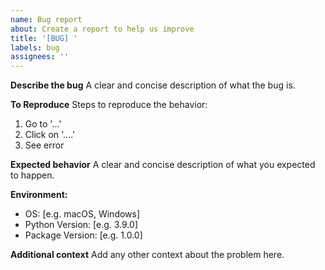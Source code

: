 ```yaml
---
name: Bug report
about: Create a report to help us improve
title: '[BUG] '
labels: bug
assignees: ''
---
```


**Describe the bug**
A clear and concise description of what the bug is.

**To Reproduce**
Steps to reproduce the behavior:
1. Go to '...'
2. Click on '....'
3. See error

**Expected behavior**
A clear and concise description of what you expected to happen.

**Environment:**
 - OS: [e.g. macOS, Windows]
 - Python Version: [e.g. 3.9.0]
 - Package Version: [e.g. 1.0.0]

**Additional context**
Add any other context about the problem here. 